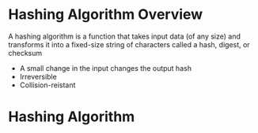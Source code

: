 # Hashing Algorithm Overview

A hashing algorithm is a function that takes input data (of any size) and transforms it into a fixed-size string of characters called a hash, digest, or checksum

* A small change in the input changes the output hash
* Irreversible
* Collision-reistant

# Hashing Algorithm
